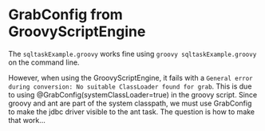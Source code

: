 # GrabConfig from GroovyScriptEngine

The `sqltaskExample.groovy` works fine using `groovy sqltaskExample.groovy` on the command line.

However, when using the GroovyScriptEngine, it fails with a `General error during conversion: No suitable ClassLoader found for grab`.
This is due to using @GrabConfig(systemClassLoader=true) in the groovy script.
Since groovy and ant are part of the system classpath, we must use GrabConfig to make the jdbc driver
visible to the ant task. The question is how to make that work... 